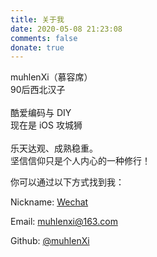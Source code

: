 ```yaml
---
title: 关于我
date: 2020-05-08 21:23:08
comments: false
donate: true
---
```




muhlenXi（慕容席）<br>90后西北汉子<br><br>酷爱编码与 DIY<br/>现在是 iOS 攻城狮<br/><br/>乐天达观、成熟稳重。<br>坚信信仰只是个人内心的一种修行！

你可以通过以下方式找到我：

<i class="fa fa-user"></i> Nickname: [Wechat](http://www.muhlenxi.com)
 
<i class="fa fa-envelope"></i> Email: [muhlenxi@163.com](http://wwww.muhlenxi.com)
  
<i class="fa fa-github"></i> Github: [@muhlenXi](https://github.com/muhlenXi)

